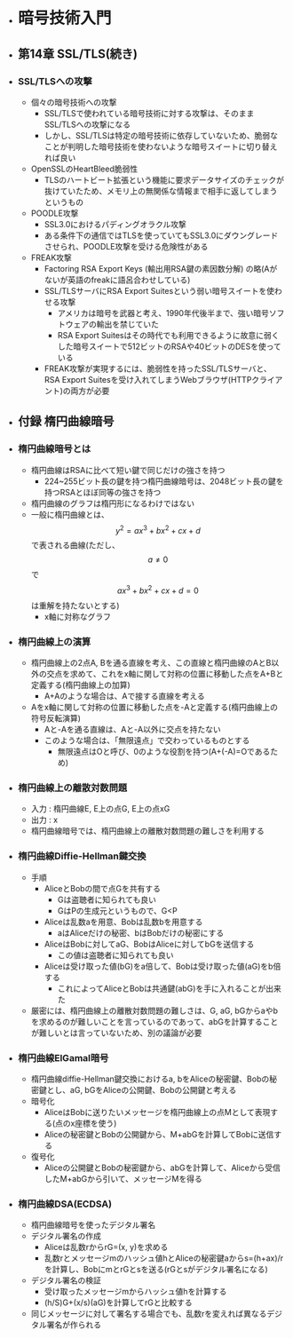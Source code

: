 - # 暗号技術入門
- ## 第14章 SSL/TLS(続き)
- ### SSL/TLSへの攻撃
	- 個々の暗号技術への攻撃
		- SSL/TLSで使われている暗号技術に対する攻撃は、そのままSSL/TLSへの攻撃になる
		- しかし、SSL/TLSは特定の暗号技術に依存していないため、脆弱なことが判明した暗号技術を使わないような暗号スイートに切り替えれば良い
	- OpenSSLのHeartBleed脆弱性
		- TLSのハートビート拡張という機能に要求データサイズのチェックが抜けていたため、メモリ上の無関係な情報まで相手に返してしまうというもの
	- POODLE攻撃
		- SSL3.0におけるパディングオラクル攻撃
		- ある条件下の通信ではTLSを使っていてもSSL3.0にダウングレードさせられ、POODLE攻撃を受ける危険性がある
	- FREAK攻撃
		- Factoring RSA Export Keys (輸出用RSA鍵の素因数分解) の略(Aがないが英語のfreakに語呂合わせしている)
		- SSL/TLSサーバにRSA Export Suitesという弱い暗号スイートを使わせる攻撃
			- アメリカは暗号を武器と考え、1990年代後半まで、強い暗号ソフトウェアの輸出を禁じていた
			- RSA Export Suitesはその時代でも利用できるように故意に弱くした暗号スイートで512ビットのRSAや40ビットのDESを使っている
		- FREAK攻撃が実現するには、脆弱性を持ったSSL/TLSサーバと、RSA Export Suitesを受け入れてしまうWebブラウザ(HTTPクライアント)の両方が必要
- ## 付録 楕円曲線暗号
- ### 楕円曲線暗号とは
	- 楕円曲線はRSAに比べて短い鍵で同じだけの強さを持つ
		- 224~255ビット長の鍵を持つ楕円曲線暗号は、2048ビット長の鍵を持つRSAとほぼ同等の強さを持つ
	- 楕円曲線のグラフは楕円形になるわけではない
	- 一般に楕円曲線とは、$$ y^2 = ax^3 + bx^2 + cx + d $$ で表される曲線(ただし、$$a \neq 0$$ で $$ ax^3 + bx^2 + cx + d = 0 $$は重解を持たないとする)
		- x軸に対称なグラフ
- ### 楕円曲線上の演算
	- 楕円曲線上の2点A, Bを通る直線を考え、この直線と楕円曲線のAとB以外の交点を求めて、これをx軸に関して対称の位置に移動した点をA+Bと定義する(楕円曲線上の加算)
		- A+Aのような場合は、Aで接する直線を考える
	- Aをx軸に関して対称の位置に移動した点を-Aと定義する(楕円曲線上の符号反転演算)
		- Aと-Aを通る直線は、Aと-A以外に交点を持たない
		- このような場合は、「無限遠点」で交わっているものとする
			- 無限遠点はOと呼び、0のような役割を持つ(A+(-A)=Oであるため)
- ### 楕円曲線上の離散対数問題
	- 入力 : 楕円曲線E, E上の点G, E上の点xG
	- 出力 : x
	- 楕円曲線暗号では、楕円曲線上の離散対数問題の難しさを利用する
- ### 楕円曲線Diffie-Hellman鍵交換
	- 手順
		- AliceとBobの間で点Gを共有する
			- Gは盗聴者に知られても良い
			- GはPの生成元というもので、G<P
		- Aliceは乱数aを用意、Bobは乱数bを用意する
			- aはAliceだけの秘密、bはBobだけの秘密にする
		- AliceはBobに対してaG、BobはAliceに対してbGを送信する
			- この値は盗聴者に知られても良い
		- Aliceは受け取った値(bG)をa倍して、Bobは受け取った値(aG)をb倍する
			- これによってAliceとBobは共通鍵(abG)を手に入れることが出来た
	- 厳密には、楕円曲線上の離散対数問題の難しさは、G, aG, bGからaやbを求めるのが難しいことを言っているのであって、abGを計算することが難しいとは言っていないため、別の議論が必要
- ### 楕円曲線ElGamal暗号
	- 楕円曲線diffie-Hellman鍵交換におけるa, bをAliceの秘密鍵、Bobの秘密鍵とし、aG, bGをAliceの公開鍵、Bobの公開鍵と考える
	- 暗号化
		- AliceはBobに送りたいメッセージを楕円曲線上の点Mとして表現する(点のx座標を使う)
		- Aliceの秘密鍵とBobの公開鍵から、M+abGを計算してBobに送信する
	- 復号化
		- Aliceの公開鍵とBobの秘密鍵から、abGを計算して、Aliceから受信したM+abGから引いて、メッセージMを得る
- ### 楕円曲線DSA(ECDSA)
	- 楕円曲線暗号を使ったデジタル署名
	- デジタル署名の作成
		- Aliceは乱数rからrG=(x, y)を求める
		- 乱数rとメッセージmのハッシュ値hとAliceの秘密鍵aからs=(h+ax)/rを計算し、BobにmとrGとsを送る(rGとsがデジタル署名になる)
	- デジタル署名の検証
		- 受け取ったメッセージmからハッシュ値hを計算する
		- (h/S)G+(x/s)(aG)を計算してrGと比較する
	- 同じメッセージに対して署名する場合でも、乱数rを変えれば異なるデジタル署名が作られる